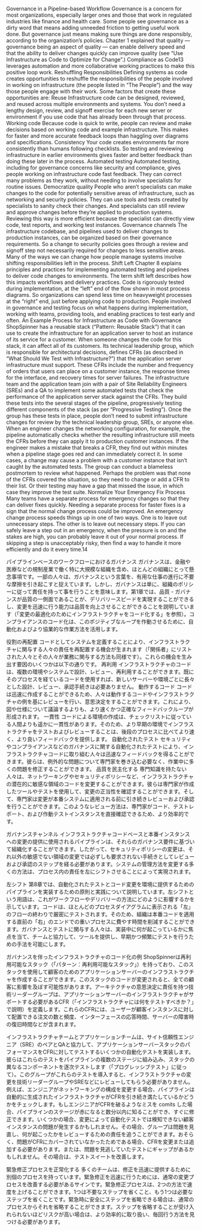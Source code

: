 Governance in a Pipeline-based Workflow Governance is a concern for most organizations, especially larger ones and those that work in regulated industries like finance and health care. Some people see governance as a dirty word that means adding unneeded friction to getting useful work done. But governance just means making sure things are done responsibly, according to the organization’s policies. Chapter 1 explained that quality — governance being an aspect of quality — can enable delivery speed and that the ability to deliver changes quickly can improve quality (see “Use Infrastructure as Code to Optimize for Change”.) Compliance as Code13 leverages automation and more collaborative working practices to make this positive loop work.
Reshuffling Responsibilities Defining systems as code creates opportunities to reshuffle the responsibilities of the people involved in working on infrastructure (the people listed in “The People”) and the way those people engage with their work. Some factors that create these opportunities are: Reuse Infrastructure code can be designed, reviewed, and reused across multiple environments and systems. You don’t need a lengthy design, review, and signoff exercise for each new server or environment if you use code that has already been through that process. Working code Because code is quick to write, people can review and make decisions based on working code and example infrastructure. This makes for faster and more accurate feedback loops than haggling over diagrams and specifications. Consistency Your code creates environments far more consistently than humans following checklists. So testing and reviewing infrastructure in earlier environments gives faster and better feedback than doing these later in the process. Automated testing Automated testing, including for governance concerns like security and compliance, gives people working on infrastructure code fast feedback. They can correct many problems as they work, without needing to involve specialists for routine issues. Democratize quality People who aren’t specialists can make changes to the code for potentially sensitive areas of infrastructure, such as networking and security policies. They can use tools and tests created by specialists to sanity check their changes. And specialists can still review and approve changes before they’re applied to production systems. Reviewing this way is more efficient because the specialist can directly view code, test reports, and working test instances.
Governance channels The infrastructure codebase, and pipelines used to deliver changes to production instances, can be organized based on their governance requirements. So a change to security policies goes through a review and signoff step not necessarily required for changes to less sensitive areas. Many of the ways we can change how people manage systems involve shifting responsibilities left in the process. Shift Left Chapter 8 explains principles and practices for implementing automated testing and pipelines to deliver code changes to environments. The term shift left describes how this impacts workflows and delivery practices. Code is rigorously tested during implementation, at the “left” end of the flow shown in most process diagrams. So organizations can spend less time on heavyweight processes at the “right” end, just before applying code to production. People involved in governance and testing focus on what happens during implementation, working with teams, providing tools, and enabling practices to test early and often. An Example Process for Infrastructure as Code with Governance ShopSpinner has a reusable stack (“Pattern: Reusable Stack”) that it can use to create the infrastructure for an application server to host an instance of its service for a customer. When someone changes the code for this stack, it can affect all of its customers. Its technical leadership group, which is responsible for architectural decisions, defines CFRs (as described in “What Should We Test with Infrastructure?”) that the application server infrastructure must support. These CFRs include the number and frequency of orders that users can place on a customer instance, the response times for the interface, and recovery times for server failures.
The infrastructure team and the application team join with a pair of Site Reliability Engineers (SREs) and a QA to implement some automated tests that check the performance of the application server stack against the CFRs. They build these tests into the several stages of the pipeline, progressively testing different components of the stack (as per “Progressive Testing”). Once the group has these tests in place, people don’t need to submit infrastructure changes for review by the technical leadership group, SREs, or anyone else. When an engineer changes the networking configuration, for example, the pipeline automatically checks whether the resulting infrastructure still meets the CFRs before they can apply it to production customer instances. If the engineer makes a mistake that breaks a CFR, they find out within minutes when a pipeline stage goes red and can immediately correct it. In some cases, a change may cause a problem with a customer instance that isn’t caught by the automated tests. The group can conduct a blameless postmortem to review what happened. Perhaps the problem was that none of the CFRs covered the situation, so they need to change or add a CFR to their list. Or their testing may have a gap that missed the issue, in which case they improve the test suite. Normalize Your Emergency Fix Process Many teams have a separate process for emergency changes so that they can deliver fixes quickly. Needing a separate process for faster fixes is a sign that the normal change process could be improved. An emergency change process speeds things up in one of two ways. One is to leave out unnecessary steps. The other is to leave out necessary steps. If you can safely leave a step out in an emergency, when the pressure is on and the stakes are high, you can probably leave it out of your normal process. If skipping a step is unacceptably risky, then find a way to handle it more efficiently and do it every time.14

パイプラインベースのワークフローにおけるガバナンス
ガバナンスは、金融や医療などの規制産業で働く特に大規模な組織を含め、ほとんどの組織にとって懸念事項です。一部の人々は、ガバナンスという言葉を、有用な仕事の進行に不要な摩擦を引き起こすと捉えています。しかし、ガバナンスは単に、組織のポリシーに従って責任を持って事を行うことを意味します。第1章では、品質 - ガバナンスが品質の一側面であることが、デリバリースピードを実現することができるし、変更を迅速に行う能力は品質を向上させることができることを説明しています（「変更の最適化のためにインフラストラクチャをコード化する」を参照）。コンプライアンスのコード化は、このポジティブなループを作動させるために、自動化およびより協業的な作業方法を活用します。

役割の再配置
コードとしてシステムを定義することにより、インフラストラクチャに関与する人々の責任を再配置する機会が生まれます（「関係者」にリストされた人々とその人々が業務に関与する方法も同様です）。これらの機会を生み出す要因のいくつかは以下の通りです。
再利用
インフラストラクチャのコードは、複数の環境やシステムで設計、レビュー、再利用することができます。既にそのプロセスを経ているコードを使用すれば、新しいサーバーや環境ごとに長々とした設計、レビュー、承認手続きは必要ありません。
動作するコード
コードは迅速に作成することができるため、人々は動作するコードやインフラストラクチャの例を基にレビューを行い、意思決定をすることができます。これにより、図や仕様について議論するよりも、より速くかつ正確なフィードバックループが形成されます。
一貫性
コードによる環境の作成は、チェックリストに従っている人間よりも遥かに一貫性があります。そのため、より早期の環境でインフラストラクチャをテストおよびレビューすることは、後段のプロセスに比べてより速く、より良いフィードバックを提供します。
自動化されたテスト
セキュリティやコンプライアンスなどのガバナンスに関する自動化されたテストにより、インフラストラクチャコードに取り組む人々は迅速なフィードバックを得ることができます。彼らは、例外的な問題について専門家を巻き込む必要なく、作業中に多くの問題を修正することができます。
品質を民主化する
専門知識を持たない人々は、ネットワーキングやセキュリティポリシーなど、インフラストラクチャの潜在的に敏感な領域のコードを変更することができます。彼らは専門家が作成したツールやテストを使用して、変更の正当性を確認することができます。そして、専門家は変更が本番システムに適用される前に引き続きレビューおよび承認を行うことができます。このようなレビュー方法は、専門家がコード、テストレポート、および作動テストインスタンスを直接確認できるため、より効率的です。

ガバナンスチャンネル
インフラストラクチャコードベースと本番インスタンスへの変更の提供に使用されるパイプラインは、それらのガバナンス要件に基づいて組織化することができます。したがって、セキュリティポリシーの変更は、それ以外の敏感でない領域の変更では必ずしも要求されない手続きとしてレビューおよび承認のステップを経る必要があります。システムの管理方法を変更する多くの方法は、プロセス内の責任を左にシフトさせることによって実現されます。

左シフト
第8章では、自動化されたテストとコード変更を環境に提供するためのパイプラインを実装するための原則と実践について説明しています。左シフトという用語は、これがワークフローやデリバリーの方法にどのように影響するかを示しています。コードは、ほとんどのプロセスダイアグラムに表示される「左」のフローの終わりで厳密にテストされます。そのため、組織は本番コードを適用する直前の「右」のエンドでの重いプロセスに費やす時間を削減することができます。ガバナンスとテストに関与する人々は、実装中に何が起こっているかに焦点を当て、チームと協力して、ツールを提供し、早期かつ頻繁にテストを行うための手法を可能にします。

ガバナンスを伴ったインフラストラクチャのコード化の例
ShopSpinnerは再利用可能なスタック（「パターン：再利用可能なスタック」）を持っており、このスタックを使用して顧客のためのアプリケーションサーバーのインフラストラクチャを作成することができます。このスタックのコードが変更されると、全ての顧客に影響を及ぼす可能性があります。アーキテクチャの意思決定に責任を持つ技術リーダーグループは、アプリケーションサーバーのインフラストラクチャがサポートする必要があるCFR（「インフラストラクチャには何をテストすべきか？」で説明）を定義します。これらのCFRには、ユーザーが顧客インスタンスに対して配置できる注文の数と頻度、インターフェースの応答時間、サーバーの障害時の復旧時間などが含まれます。

インフラストラクチャチームとアプリケーションチームは、サイト信頼性エンジニア（SRE）のペアとQAと協力して、アプリケーションサーバースタックのパフォーマンスをCFRに対してテストするいくつかの自動化テストを実装します。彼らはこれらのテストをパイプラインの複数のステージに組み込み、スタックの異なるコンポーネントを逐次テストします（「プログレッシブテスト」に従って）。このグループがこれらのテストを導入すると、インフラストラクチャの変更を技術リーダーグループやSREなどにレビューしてもらう必要がありません。例えば、エンジニアがネットワーキングの構成を変更する場合、パイプラインは自動的に生成されたインフラストラクチャがCFRを引き続き満たしているかどうかをチェックします。もしエンジニアがCFRを破るようなミスを comits した場合、パイプラインのステージが赤になると数分以内に知ることができ、すぐに修正できます。いくつかの場合、変更によって自動化テストでは検知できない顧客インスタンスの問題が発生するかもしれません。その場合、グループは問題を見直し、何が起こったかをレビューするための責任を追うことができます。おそらく、問題がCFRにカバーされていなかったためである場合、CFRを変更または追加する必要があります。または、問題を見逃していたテストにギャップがあるかもしれません。その場合は、テストスイートを改善します。

緊急修正プロセスを正常化する
多くのチームは、修正を迅速に提供するために別個のプロセスを持っています。緊急修正を迅速に行うためには、通常の変更プロセスを改善する必要があるサインです。緊急修正プロセスは、2つの方法で速度を上げることができます。1つは不要なステップを省くこと、もう1つは必要なステップを省くことです。緊急時に安全にステップを省略できる場合は、通常のプロセスからそれを省略することができます。ステップを省略することが受け入れられないほどリスクが高い場合は、より効率的に取り扱い、毎回行う方法を見つける必要があります。